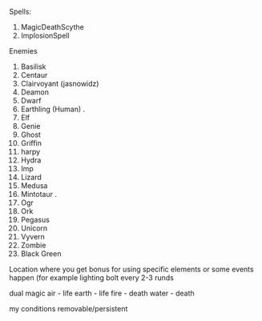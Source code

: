 Spells:
1. MagicDeathScythe
2. ImplosionSpell

Enemies
1. Basilisk
2. Centaur
3. Clairvoyant (jasnowidz)
4. Deamon
5. Dwarf
6. Earthling (Human)
.
8. Elf
9. Genie
10. Ghost
11. Griffin
12. harpy
13. Hydra
14. Imp
15. Lizard
16. Medusa
17. Mintotaur
.
19. Ogr
20. Ork
21. Pegasus
22. Unicorn
23. Vyvern
24. Zombie
25. Black Green


Location
where you get bonus for using specific elements
or some events happen (for example lighting bolt every 2-3 runds

dual magic
air - life
earth - life
fire - death
water - death


my conditions removable/persistent